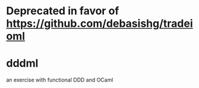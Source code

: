# Deprecated in favor of https://github.com/debasishg/tradeioml

# dddml
an exercise with functional DDD and OCaml
